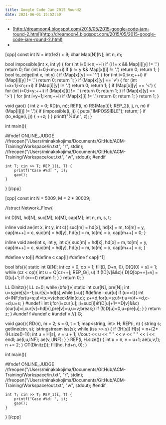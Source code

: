 ```yaml
---
title: Google Code Jam 2015 Round2
date: 2021-06-01 15:52:50
---
```

- [http://dreamoon4.blogspot.com/2015/05/2015-google-code-jam-round-2.html](http://dreamoon4.blogspot.com/2015/05/2015-google-code-jam-round-2.html)
- []()

[cpp]
const int N = int(1e2) + 9;
char Map[N][N];
int n, m;

bool impossible(int x, int y) {
    for (int i=0;i<n;++i) if (i != x && Map[i][y] != '.') return 0;
    for (int i=0;i<m;++i) if (i != y && Map[x][i] != '.') return 0;
    return 1;
}
bool to_edge(int x, int y) {
    if (Map[x][y] == '^') {
        for (int i=0;i<x;++i) if (Map[i][y] != '.') return 0;
        return 1;
    }
    if (Map[x][y] == 'v') {
        for (int i=x+1;i<n;++i) if (Map[i][y] != '.') return 0;
        return 1;
    }
    if (Map[x][y] == '<') {
        for (int i=0;i<y;++i) if (Map[x][i] != '.') return 0;
        return 1;
    }
    if (Map[x][y] == '>') {
        for (int i=y+1;i<m;++i) if (Map[x][i] != '.') return 0;
        return 1;
    }
    return 1;
}
 
void gao() {
    int z = 0;
    RD(n, m); REP(i, n) RS(Map[i]);
    REP_2(i, j, n, m) if (Map[i][j] != '.'){
        if (impossible(i, j)) {
            puts("IMPOSSIBLE");
            return;
        }
        if (to_edge(i, j)) {
            ++z;
        }
    }
    printf("%d\n", z);
}
 
int main(){
     
#ifndef ONLINE_JUDGE
    //freopen("/Users/minakokojima/Documents/GitHub/ACM-Training/Workspace/in.txt", "r", stdin);
    //freopen("/Users/minakokojima/Documents/GitHub/ACM-Training/Workspace/out.txt", "w", stdout);
#endif

    int T; cin >> T; REP_1(i, T) {
        printf("Case #%d: ", i);
        gao();
    }
}
[/cpp]

[cpp]
const int N = 5009, M = 2 * 30009;
 
//struct Network_Flow{
 
int D[N], hd[N], suc[M], to[M], cap[M];
int n, m, s, t;
 
inline void ae(int x, int y, int c){
    suc[m] = hd[x], hd[x] = m, to[m] = y, cap[m++] = c,
    suc[m] = hd[y], hd[y] = m, to[m] = x, cap[m++] = 0;
}
 
inline void aee(int x, int y, int c){
    suc[m] = hd[x], hd[x] = m, to[m] = y, cap[m++] = c,
    suc[m] = hd[y], hd[y] = m, to[m] = x, cap[m++] = c;
}
 
#define v to[i]
#define c cap[i]
#define f cap[i^1]
 
bool bfs(){
    static int Q[N]; int cz = 0, op = 1;
    fill(D, D+n, 0), D[Q[0] = s] = 1; while (cz < op){
        int u = Q[cz++]; REP_G(i, u) if (!D[v]&&c){
            D[Q[op++]=v] = D[u]+1;
            if (v==t) return 1;
        }
    }
    return 0;
}
 
LL Dinitz(){
    LL z=0; while (bfs()){
        static int cur[N], pre[N];
        int u=s;pre[s]=-1;cur[s]=hd[s];while (~u){
#define i cur[u]
            if (u==t){
                int d=INF;for(u=s;u!=t;u=v)checkMin(d,c);
                z+=d;for(u=s;u!=t;u=v)f+=d,c-=d;u=s;
            }
#undef i
            int i;for(i=cur[u];i;i=suc[i])if(D[u]+1==D[v]&&c){cur[u]=i,cur[v]=hd[v],pre[v]=u,u=v;break;}
            if (!i)D[u]=0,u=pre[u];
        }
    }
    return z;
}
#undef f
#undef c
#undef v
//} G;
 
void gao(){
    RD(n), m = 2; s = 0, t = 1;
    map<string, int> H;
    REP(i, n) {
        string s; getline(cin, s); istringstream iss(s);
        while (iss >> s) {
            if (!H[s]) H[s] = n+(2*(H.size()-1));
            int u = H[s], v = u + 1;
            //cout << u << " " << v << " " << i << endl;
            ae(i,u,INF); ae(v,i,INF);
        }
    }
    REP(i, H.size()) {
        int u = n, v = u+1;
        ae(u,v,1); n += 2;
    }
    OT(Dinitz());
    fill(hd, hd+n, 0);
}
 
int main(){
     
#ifndef ONLINE_JUDGE
    //freopen("/Users/minakokojima/Documents/GitHub/ACM-Training/Workspace/in.txt", "r", stdin);
    //freopen("/Users/minakokojima/Documents/GitHub/ACM-Training/Workspace/out.txt", "w", stdout);
#endif

    int T; cin >> T; REP_1(i, T) {
        printf("Case #%d: ", i);
        gao();
    }
}
[/cpp]